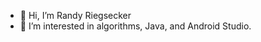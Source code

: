 - 👋 Hi, I’m Randy Riegsecker
- 👀 I’m interested in algorithms, Java, and Android Studio.

<!---
randy-riegsecker/randy-riegsecker is a ✨ special ✨ repository because its `README.md` (this file) appears on your GitHub profile.
You can click the Preview link to take a look at your changes.
--->

<meta name="google-site-verification" content="yPhOzrUItEixYBKiAwx_1iLmuccU0SQg1sYgzTnDtmo" />
